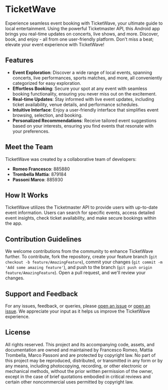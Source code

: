 # TicketWave

Experience seamless event booking with TicketWave, your ultimate guide to local entertainment. Using the powerful Ticketmaster API, this Android app brings you real-time updates on concerts, live shows, and more. Discover, book, and enjoy - all from one user-friendly platform. Don't miss a beat; elevate your event experience with TicketWave!

## Features

- **Event Exploration**: Discover a wide range of local events, spanning concerts, live performances, sports matches, and more, all conveniently categorized for easy exploration.
- **Effortless Booking**: Secure your spot at any event with seamless booking functionality, ensuring you never miss out on the excitement.
- **Real-time Updates**: Stay informed with live event updates, including ticket availability, venue details, and performance schedules.
- **Intuitive Interface**: Enjoy a user-friendly interface that simplifies event browsing, selection, and booking.
- **Personalized Recommendations**: Receive tailored event suggestions based on your interests, ensuring you find events that resonate with your preferences.

## Meet the Team

TicketWave was created by a collaborative team of developers:
- **Romeo Francesco**: 885880
- **Trombella Mattia**: 879184
- **Passoni Marco**: 885930

## How It Works

TicketWave utilizes the Ticketmaster API to provide users with up-to-date event information. Users can search for specific events, access detailed event insights, check ticket availability, and make secure bookings within the app.

## Contribution Guidelines

We welcome contributions from the community to enhance TicketWave further. To contribute, fork the repository, create your feature branch (`git checkout -b feature/AmazingFeature`), commit your changes (`git commit -m 'Add some amazing feature'`), and push to the branch (`git push origin feature/AmazingFeature`). Open a pull request, and we'll review your changes.

## Support and Feedback

For any issues, feedback, or queries, please [open an issue](mailto:romeo.francesco.2002@gmail.com) or [open an issue](mailto:mattiatrombella02@gmail.com). We appreciate your input as it helps us improve the TicketWave experience.

## License

All rights reserved. This project and its accompanying code, assets, and documentation are owned and maintained by Francesco Romeo, Mattia Trombella, Marco Passoni and are protected by copyright law. No part of this project may be reproduced, distributed, or transmitted in any form or by any means, including photocopying, recording, or other electronic or mechanical methods, without the prior written permission of the owner, except in the case of brief quotations embodied in critical reviews and certain other noncommercial uses permitted by copyright law.

